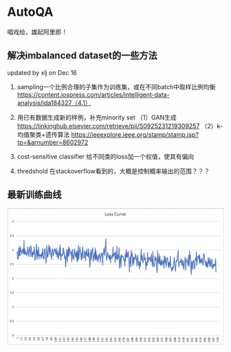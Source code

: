 # AutoQA
唱戏给，雄起阿里郎！


## 解决imbalanced dataset的一些方法
updated by xlj on Dec 16
1. sampling一个比例合理的子集作为训练集，或在不同batch中取样比例均衡
https://content.iospress.com/articles/intelligent-data-analysis/ida184327（4.1）

2. 用已有数据生成新的样例，补充minority set
（1）GAN生成
https://linkinghub.elsevier.com/retrieve/pii/S0925231219309257
（2）k-均值聚类+遗传算法
https://ieeexplore.ieee.org/stamp/stamp.jsp?tp=&arnumber=8602972

3. cost-sensitive classifier
给不同类的loss加一个权值，使其有偏向

4. thredshold
在stackoverflow看到的，大概是控制概率输出的范围？？？

## 最新训练曲线
![](images/loss_curve.png)
